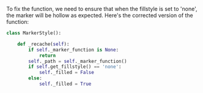 To fix the function, we need to ensure that when the fillstyle is set to 'none', the marker will be hollow as expected. Here's the corrected version of the function:

```python
class MarkerStyle():

    def _recache(self):
        if self._marker_function is None:
            return
        self._path = self._marker_function()
        if self.get_fillstyle() == 'none':
            self._filled = False
        else:
            self._filled = True
```